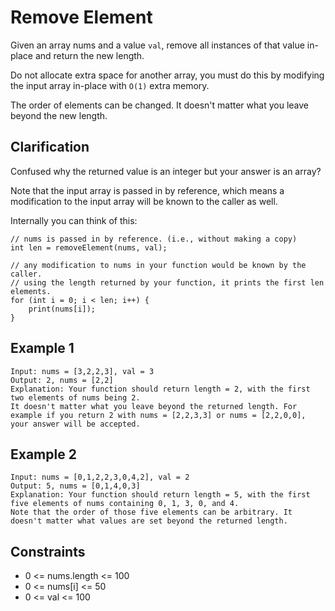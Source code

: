 # Remove Element

Given an array nums and a value `val`, remove all instances of that value in-place and return the new length.

Do not allocate extra space for another array, you must do this by modifying the input array in-place with `O(1)` extra memory.

The order of elements can be changed. It doesn't matter what you leave beyond the new length.

## Clarification

Confused why the returned value is an integer but your answer is an array?

Note that the input array is passed in by reference, which means a modification to the input array will be known to the caller as well.

Internally you can think of this:
```
// nums is passed in by reference. (i.e., without making a copy)
int len = removeElement(nums, val);

// any modification to nums in your function would be known by the caller.
// using the length returned by your function, it prints the first len elements.
for (int i = 0; i < len; i++) {
    print(nums[i]);
} 
```
## Example 1
```
Input: nums = [3,2,2,3], val = 3
Output: 2, nums = [2,2]
Explanation: Your function should return length = 2, with the first two elements of nums being 2.
It doesn't matter what you leave beyond the returned length. For example if you return 2 with nums = [2,2,3,3] or nums = [2,2,0,0], your answer will be accepted.
```
## Example 2
```
Input: nums = [0,1,2,2,3,0,4,2], val = 2
Output: 5, nums = [0,1,4,0,3]
Explanation: Your function should return length = 5, with the first five elements of nums containing 0, 1, 3, 0, and 4.
Note that the order of those five elements can be arbitrary. It doesn't matter what values are set beyond the returned length.
```
## Constraints
* 0 <= nums.length <= 100
* 0 <= nums[i] <= 50
* 0 <= val <= 100
